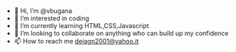 - 👋 Hi, I’m @vbugana
- 👀 I’m interested in coding
- 🌱 I’m currently learning HTML,CSS,Javascript
- 💞️ I’m looking to collaborate on anything who can build up my confidence 
- 📫 How to reach me dejagn2001@yahoo.it

<!---
vbugana/vbugana is a ✨ special ✨ repository because its `README.md` (this file) appears on your GitHub profile.
You can click the Preview link to take a look at your changes.
--->
